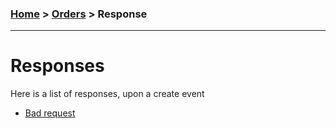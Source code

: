 ### [Home](../../../Readme) > [Orders](../../Readme.md) > Response

---------------------------------------------

# Responses

Here is a list of responses, upon a create event

* [Bad request](BadRequest.md)